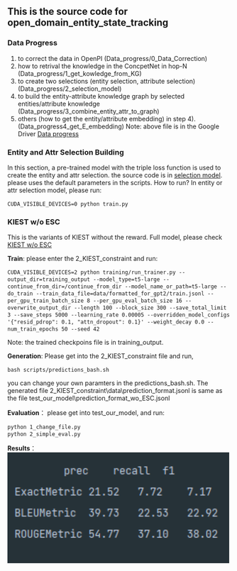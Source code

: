 ##  This is the source code for open_domain_entity_state_tracking
### Data Progress
1) to correct the data in OpenPI (Data_progress/0_Data_Correction)
2) how to retrival the knowledge in the ConcpetNet in hop-N (Data_progress/1_get_kowledge_from_KG)
3) to create two selections (entity selection, attribute selection) (Data_progress/2_selection_model)
4) to build the  entity-attribute knowledge graph by selected entities/attribute knowledge (Data_progress/3_combine_entity_attr_to_graph)
5) others (how to get the entity/attribute embedding) in step 4).  (Data_progress4_get_E_embedding)
Note: above file is in the Google Driver [Data progress](https://drive.google.com/file/d/1aNgYVn039msTHOdjKAL0NI8nwY__z82x/view?usp=share_link)
###  Entity and Attr Selection Building
In  this section, a pre-trained model  with the triple loss function is used to create the entity and attr selection. the source code is in [selection model](https://drive.google.com/file/d/1OItH-PH0SMG-RCiX4mWKJBh4ZlMawRUr/view?usp=share_link).
please uses the default parameters in the scripts. How to run? In entity or attr selection model, please run:
```
CUDA_VISIBLE_DEVICES=0 python train.py
```

### KIEST w/o ESC
This is the variants of KIEST without the reward.
Full model, please check [KIEST w/o ESC](https://drive.google.com/file/d/1KRMVOIBy9eGy_asLMIwZ7fDkv-vWqsuM/view?usp=share_link)

**Train**: please enter the 2_KIEST_constraint and run:
```
CUDA_VISIBLE_DEVICES=2 python training/run_trainer.py --output_dir=training_output --model_type=t5-large --continue_from_dir=/continue_from_dir --model_name_or_path=t5-large --do_train --train_data_file=data/formatted_for_gpt2/train.jsonl --per_gpu_train_batch_size 8 --per_gpu_eval_batch_size 16 --overwrite_output_dir --length 100 --block_size 300 --save_total_limit 3 --save_steps 5000 --learning_rate 0.00005 --overridden_model_configs '{"resid_pdrop": 0.1, "attn_dropout": 0.1}' --weight_decay 0.0 --num_train_epochs 50 --seed 42
```
Note: the trained checkpoins file is in training_output.

**Generation**:
Please get into the 2_KIEST_constraint file  and run,
```
bash scripts/predictions_bash.sh
```
you can change your own paramters in the predictions_bash.sh. The generated file 2_KIEST_constraint\data\prediction_format.jsonl is same as the  file test_our_model\prediction_format_wo_ESC.jsonl

**Evaluation**： please get into test_our_model, and run:

```
python 1_change_file.py
python 2_simple_eval.py
```

**Results**： 
<img src="https://github.com/VT-NLP/open_domain_entity_state_tracking/blob/main/with_reward.png" width="500"/>
